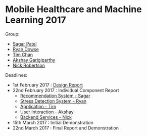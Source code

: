 # Mobile Healthcare and Machine Learning 2017

Group:
* [Sagar Patel](https://github.com/sagarpatel9410)
* [Ryan Dowse](https://github.com/RDowse)
* [Tim Chan](https://github.com/timkchan)
* [Akshay Garigiparthy](https://github.com/Gar1G)
* [Nick Robertson](https://github.com/nar213/)

Deadlines:
* 1st February 2017 : [Design Report](https://www.overleaf.com/7902287dyqfnzzbmsrc)
* 22nd February 2017 : Individual Component Report
  * [Recommendation System - Sagar](https://www.overleaf.com/)
  * [Stress Detection System - Ryan](https://www.overleaf.com/)
  * [Application - Tim](https://www.overleaf.com/)
  * [User Interaction - Akshay](https://www.overleaf.com/read/vsytyrtnyksf)
  * [Backend Services - Nick](https://www.overleaf.com/read/gzhzyfwbfdhx)
* 15th March 2017 : Initial Demonstration
* 22nd March 2017 : Final Report and Demonstration
